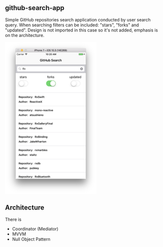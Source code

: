 ## github-search-app
Simple GitHub repositories search application conducted by user search query. When searching filters can be included: "stars", "forks" and "updated". Design is not imported in this case so it's not added, emphasis is on the architecture.  

<img src="https://github.com/MatijaKruljac/github-search-app/blob/master/screen_shot.png?raw=true" width="300" height="500">

## Architecture
There is 
- Coordinator (Mediator)
- MVVM 
- Null Object Pattern
